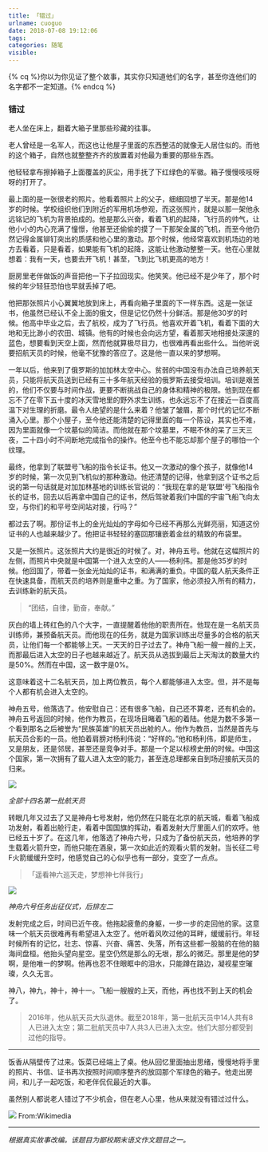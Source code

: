 ```yaml
---
title: 「错过」
urlname: cuoguo
date: 2018-07-08 19:12:06
tags:
categories: 随笔
visible:
---
```


{% cq %}你以为你见证了整个故事，其实你只知道他们的名字，甚至你连他们的名字都不一定知道。{% endcq %}

<!-- more -->
### 错过

老人坐在床上，翻着大箱子里那些珍藏的往事。

老人曾经是一名军人，而这也让他屋子里面的东西整洁的就像无人居住似的。而他的这个箱子，自然也就整整齐齐的放置着对他最为重要的那些东西。

他轻轻拿布擦掉箱子上面覆盖的灰尘，用手抚了下红绿色的军徽。箱子慢慢吱吱呀呀的打开了。

最上面的是一张很老的照片。他看着照片上的父子，细细回想了半天。那是他14岁的时候。学校组织他们到附近的军用机场参观，而这张照片，就是以那一架他永远铭记的飞机为背景拍成的。他是那么兴奋，看着飞机的起降，飞行员的帅气，让他小小的内心充满了憧憬，他甚至还偷偷的摸了一下那架金属的飞机，而至今他仍然记得金属铆钉突出的质感和他心里的激动。那个时候，他经常喜欢到机场边的地方去看着，只是看着，如果能有飞机的起降，这能让他激动整整一天。他在心里就想着：我有一天，也要去开飞机！甚至，飞到比飞机更高的地方！

厨房里老伴做饭的声音把他一下子拉回现实。他笑笑。他已经不是少年了，那个时候的年少轻狂恐怕也早就丢掉了吧。

他把那张照片小心翼翼地放到床上，再看向箱子里面的下一样东西。这是一张证书，他虽然已经认不全上面的俄文，但是记忆仍然十分鲜活。那是他30岁的时候。他高中毕业之后，去了航校，成为了飞行员。他喜欢开着飞机，看着下面的大地和无比渺小的农田、城镇。他有的时候也会向远方望，看着那天地相接处深邃的蓝色，想要看到天空上面，然而他就算极尽目力，也很难再看出些什么。当他听说要招航天员的时候，他毫不犹豫的答应了。这是他一直以来的梦想啊。

一年以后，他来到了俄罗斯的加加林太空中心。贫弱的中国没有办法自己培养航天员，只能将航天员送到已经有三十多年航天经验的俄罗斯去接受培训。培训是艰苦的，他们不仅要与时间作战，更要不断挑战自己的身体和精神的极限。他到现在都忘不了在零下五十度的冰天雪地里的野外求生训练，也永远忘不了在接近一百度高温下对生理的折磨。最令人绝望的是什么来着？他皱了皱眉，那个时代的记忆不断涌入心里。那个小屋子，至今他还能清楚的记得里面的每一个陈设，其实也不难，因为里面就像一个坟墓似的简洁。而他就在那个坟墓里，不眠不休的呆了三天三夜，二十四小时不间断地完成指令的操作。他至今也不能忘却那个屋子的哪怕一个纹理。

最终，他拿到了联盟号飞船的指令长证书。他又一次激动的像个孩子，就像他14岁的时候，第一次见到飞机似的那种激动。他还清楚的记得，他拿到这个证书之后说的第一句话就是对加加林基地的训练长官说的：“我现在拿的是‘联盟’号飞船指令长的证书，回去以后再拿中国自己的证书，然后驾驶着我们中国的宇宙飞船飞向太空，与你们的和平号空间站对接，行吗？”

都过去了啊。那份证书上的金光灿灿的字母如今已经不再那么光鲜亮丽，知道这份证书的人也越来越少了。他把证书轻轻的塞回那镶嵌着金丝的精致的布袋里。

又是一张照片。这张照片大约是很近的时候了。对，神舟五号。他就在这幅照片的左侧，而照片中央就是中国第一个进入太空的人——杨利伟。那是他35岁的时候。他回国了，带着一张金光灿灿的证书，和满满的重负。中国的载人航天条件正在快速具备，而航天员的培养则是重中之重。为了国家，他必须投入所有的精力，去训练新的航天员。

> “团结，自律，勤奋，奉献。”

灰白的墙上砖红色的八个大字，一直提醒着他他的职责所在。他现在是一名航天员训练师，兼预备航天员。而他现在的任务，就是为国家训练出尽量多的合格的航天员，让他们每一个都能够上天。一天天的日子过去了。神舟飞船一艘一艘的上天，而那最后进入太空的日子也越来越近了。航天员从选拔到最后上天淘汰的数量大约是50%。然而在中国，这一数字是0%。

这意味着这十二名航天员，加上两位教员，每个人都能够进入太空。但，并不是每个人都有机会进入太空的。

神舟五号，他落选了。他安慰自己：还有很多飞船，自己还不算老，还有机会的。神舟五号返回的时候，他作为教员，在现场目睹着飞船的着陆。他是为数不多第一个看到那名之后被誉为“民族英雄”的航天员出舱的人。他作为教员，当然是首先与航天员合影的一员。他拍着肩膀对杨利伟说：“好样的。”他和杨利伟，即是师生，又是朋友，还是邻居，甚至还是竞争对手。那是一个足以标榜史册的时候。中国这个国家，第一次拥有了载人进入太空的能力，甚至连总理都亲自到场迎接航天员的归来。

![](xuanshi.jpg)

*全部十四名第一批航天员*

转眼几年又过去了又是神舟七号发射，他仍然在只能在北京的航天城，看着飞船成功发射，看着出舱行走，看着中国国旗的挥动，看着发射大厅里面人们的欢呼。他已经五十岁了。在这几年，他落选了神舟六号，只成为了备份航天员，他培养的学生载着火箭升空，而他只能在酒泉，第一次如此近的观看火箭的发射。当长征二号F火箭缓缓升空时，他感觉自己的心似乎也有一部分，变空了一点点。

> 「遥看神六巡天走，梦想神七伴我行」

![](shenliu.jpg)

*神舟六号任务出征仪式，后排左二*

发射完成之后，时间已近午夜。他拖起疲惫的身躯，一步一步的走回他的家。这意味一个航天员很难再有希望进入太空了。他听着风吹过他的耳畔，缓缓前行。年轻时候所有的记忆，壮志、惊喜、兴奋、痛苦、失落，所有这些都一股脑的在他的脑海间盘桓。他抬头望向星空。星空仍然是那么的无垠，那么的微茫。那里是他的梦啊，是他唯一的梦啊。他再也忍不住眼眶中的泪水，只能蹲在路边，凝视星空璀璨，久久无言。

神八，神九，神十，神十一。飞船一艘艘的上天，而他，再也找不到上天的机会了。

> 2016年，他从航天员大队退休。截至2018年，第一批航天员中14人共有8人已进入太空；第二批航天员中7人共3人已进入太空。他们大部分都受到过他的指导。

- - -

饭香从隔壁传了过来。饭菜已经端上了桌。他从回忆里面抽出思绪，慢慢地将手里的照片、书信、证书再次按照时间顺序整齐的放回那个军绿色的箱子。他走出房间，和儿子一起吃饭，和老伴侃侃最近的大事。

虽然别人都说老人错过了不少机会，但在老人心里，他从来就没有错过过什么。

![](Wu_Jie_2010_Somalia_stamp.jpg)
From:Wikimedia
- - -

*根据真实故事改编。该题目为鄙校期末语文作文题目之一。*
